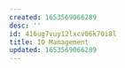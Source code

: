 ```yaml
---
created: 1653569066289
desc: ''
id: 416ug7vuy12lxcv06k70i8l
title: IO Management
updated: 1653569066289
---
```

   
